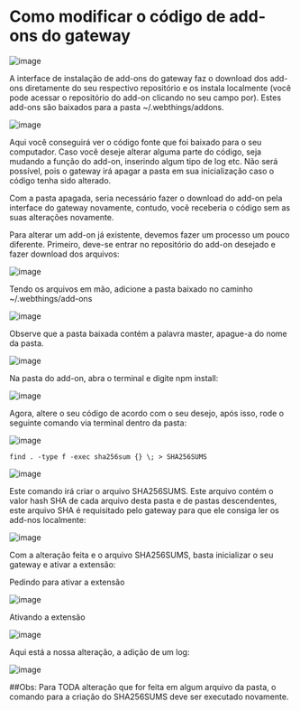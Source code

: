 # Como modificar o código de add-ons do gateway

![image](https://user-images.githubusercontent.com/56172744/150709761-6ad9737c-e14e-4291-88c0-e92e4c8b8ff9.png)

A interface de instalação de add-ons do gateway faz o download dos add-ons diretamente do seu respectivo repositório e os instala localmente (você pode acessar o repositório do add-on clicando no seu campo por). Estes add-ons são baixados para a pasta ~/.webthings/addons.

![image](https://user-images.githubusercontent.com/56172744/150709814-01956fba-ca1b-4e03-8af1-16e88ba7c185.png)

Aqui você conseguirá ver o código fonte que foi baixado para o seu computador. Caso você deseje alterar alguma parte do código, seja mudando a função do add-on, inserindo algum tipo de log etc. Não será possível, pois o gateway irá apagar a pasta em sua inicialização caso o código tenha sido alterado. 

Com a pasta apagada, seria necessário fazer o download do add-on pela interface do gateway novamente, contudo, você receberia o código sem as suas alterações novamente.

Para alterar um add-on já existente, devemos fazer um processo um pouco diferente. Primeiro, deve-se entrar no repositório do add-on desejado e fazer download dos arquivos:

![image](https://user-images.githubusercontent.com/56172744/150709885-896d1658-5287-4ebd-92a9-8f5b0d57df09.png)

Tendo os arquivos em mão, adicione a pasta baixado no caminho ~/.webthings/add-ons

![image](https://user-images.githubusercontent.com/56172744/150709944-119822d0-abe1-4d33-ba6d-ff7c59a2555c.png)

Observe que a pasta baixada contém a palavra master, apague-a do nome da pasta.

![image](https://user-images.githubusercontent.com/56172744/150709999-1fecd163-5f19-4f64-bd96-0dcb3e6a3745.png)

Na pasta do add-on, abra o terminal e digite npm install:

![image](https://user-images.githubusercontent.com/56172744/150710072-9447d77d-16e2-4328-ac0f-37534ef24481.png)

Agora, altere o seu código de acordo com o seu desejo, após isso, rode o seguinte comando via terminal dentro da pasta:

![image](https://user-images.githubusercontent.com/56172744/150710125-1de3b32a-783e-43f3-a818-4e1ef5e4c8a7.png)

`find . -type f -exec sha256sum {} \; > SHA256SUMS`

![image](https://user-images.githubusercontent.com/56172744/150710215-24dd5f2b-a146-4de2-92df-a8009f16b865.png)

Este comando irá criar o arquivo SHA256SUMS. Este arquivo contém o valor hash SHA de cada arquivo desta pasta e de pastas descendentes, este arquivo SHA é requisitado pelo gateway para que ele consiga ler os add-nos localmente:

![image](https://user-images.githubusercontent.com/56172744/150710237-787bf351-ab3e-4706-818c-40f77100c56b.png)

Com a alteração feita e o arquivo SHA256SUMS, basta inicializar o seu gateway e ativar a extensão:

Pedindo para ativar a extensão

![image](https://user-images.githubusercontent.com/56172744/150710553-30431ec7-0a93-49ee-ae64-7f072fce605a.png)

Ativando a extensão

![image](https://user-images.githubusercontent.com/56172744/150710585-7a27ce08-5940-4930-8447-ba63eaac9844.png)

Aqui está a nossa alteração, a adição de um log:

![image](https://user-images.githubusercontent.com/56172744/150710674-5640632c-3c09-4764-a316-6393680d5ce8.png)

##Obs: Para TODA alteração que for feita em algum arquivo da pasta, o comando para a criação do SHA256SUMS deve ser executado novamente.
